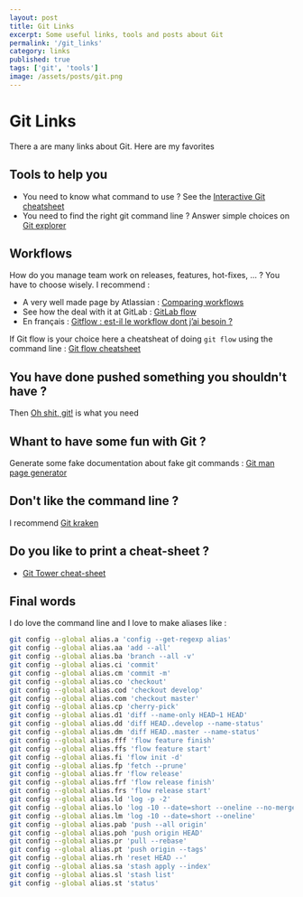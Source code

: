 ```yaml
---
layout: post
title: Git Links
excerpt: Some useful links, tools and posts about Git
permalink: '/git_links'
category: links
published: true
tags: ['git', 'tools']
image: /assets/posts/git.png
---
```

# Git Links

There a are many links about Git.
Here are my favorites

## Tools to help you

- You need to know what command to use ? 
See the [Interactive Git cheatsheet](http://ndpsoftware.com/git-cheatsheet.html)
- You need to find the right git command line ?
Answer simple choices on [Git explorer](https://gitexplorer.com/)

## Workflows 

How do you manage team work on releases, features, hot-fixes, ... ?
You have to choose wisely. I recommend :
- A very well made page by Atlassian : [Comparing workflows](https://www.atlassian.com/git/tutorials/comparing-workflows)
- See how the deal with it at GitLab : [GitLab flow](https://docs.gitlab.com/ee/workflow/gitlab_flow.html)
- En français : [Gitflow : est-il le workflow dont j’ai besoin ? ](http://blog.xebia.fr/2018/03/28/gitflow-est-il-le-workflow-dont-jai-besoin/)

If Git flow is your choice here a cheatsheat of doing `git flow` using the command line : [Git flow cheatsheet](https://danielkummer.github.io/git-flow-cheatsheet/)

## You have done pushed something you shouldn't have ?

Then [Oh shit, git!](http://ohshitgit.com/) is what you need

## Whant to have some fun with Git ?

Generate some fake documentation about fake git commands : [Git man page generator](https://git-man-page-generator.lokaltog.net)

## Don't like the command line ?

I recommend [Git kraken](https://www.gitkraken.com/)

## Do you like to print a cheat-sheet ?

- [Git Tower cheat-sheet](https://www.git-tower.com/blog/git-cheat-sheet)

## Final words

I do love the command line and I love to make aliases like :

```bash
git config --global alias.a 'config --get-regexp alias'  
git config --global alias.aa 'add --all'  
git config --global alias.ba 'branch --all -v'  
git config --global alias.ci 'commit'  
git config --global alias.cm 'commit -m'  
git config --global alias.co 'checkout'  
git config --global alias.cod 'checkout develop'  
git config --global alias.com 'checkout master'  
git config --global alias.cp 'cherry-pick'  
git config --global alias.d1 'diff --name-only HEAD~1 HEAD'
git config --global alias.dd 'diff HEAD..develop --name-status'
git config --global alias.dm 'diff HEAD..master --name-status'
git config --global alias.fff 'flow feature finish'
git config --global alias.ffs 'flow feature start'
git config --global alias.fi 'flow init -d'
git config --global alias.fp 'fetch --prune'
git config --global alias.fr 'flow release'
git config --global alias.frf 'flow release finish'
git config --global alias.frs 'flow release start'
git config --global alias.ld 'log -p -2'
git config --global alias.lo 'log -10 --date=short --oneline --no-merges'
git config --global alias.lm 'log -10 --date=short --oneline'
git config --global alias.pab 'push --all origin'
git config --global alias.poh 'push origin HEAD'
git config --global alias.pr 'pull --rebase'
git config --global alias.pt 'push origin --tags'
git config --global alias.rh 'reset HEAD --'
git config --global alias.sa 'stash apply --index'
git config --global alias.sl 'stash list'
git config --global alias.st 'status'
```